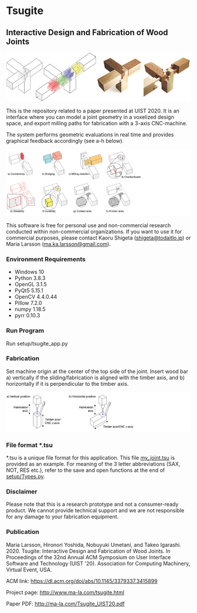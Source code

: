 # Tsugite
## Interactive Design and Fabrication of Wood Joints

![](img/tsugite_title.png)

This is the repository related to a paper presented at UIST 2020.
It is an interface where you can model a joint geometry in a voxelized design space, and export milling paths for fabrication with a 3-axis CNC-machine.

The system performs geometric evaluations in real time and provides graphical feedback accordingly (see a-h below).

![](img/tsugite_feedback.png)

This software is free for personal use and non-commercial research conducted within non-commercial organizations.
If you want to use it for commercial purposes, please contact Kaoru Shigeta (shigeta@todaitlo.jp) or Maria Larsson (ma.ka.larsson@gmail.com).

### Environment Requirements
  - Windows 10
  - Python 3.8.3
  - OpenGL 3.1.5
  - PyQt5 5.15.1
  - OpenCV 4.4.0.44
  - Pillow 7.2.0
  - numpy 1.18.5
  - pyrr 0.10.3

### Run Program
Run setup/tsugite_app.py

### Fabrication
Set machine origin at the center of the top side of the joint.
Insert wood bar a) vertically if the sliding/fabrication is aligned with the timber axis, and b) horizontally if it is perpendicular to the timber axis.

![](img/tsugite_origin.jpg)

### File format *.tsu
*.tsu is a unique file format for this application.
This file [my_joint.tsu](my_joint.tsu) is provided as an example.
For meaning of the 3 letter abbreviations (SAX, NOT, RES etc.), refer to the save and open functions at the end of [setup/Types.py](setup/Types.py).

### Disclaimer
Please note that this is a research prototype and not a consumer-ready product.
We cannot provide technical support and we are not responsible for any damage to your fabrication equipment.

### Publication
Maria Larsson, Hironori Yoshida, Nobuyuki Umetani, and Takeo Igarashi. 2020. Tsugite: Interactive Design and Fabrication of Wood Joints. In Proceedings of the 32nd Annual ACM Symposium on User Interface Software and Technology (UIST '20). Association for Computing Machinery, Virtual Event, USA.

ACM link: https://dl.acm.org/doi/abs/10.1145/3379337.3415899

Project page: http://www.ma-la.com/tsugite.html

Paper PDF: http://ma-la.com/Tsugite_UIST20.pdf
